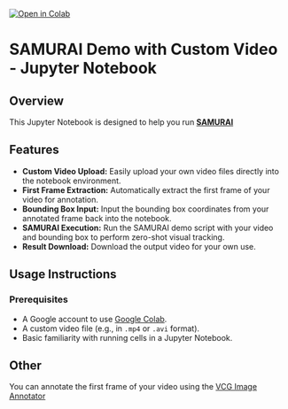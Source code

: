 [![Open in Colab](https://colab.research.google.com/assets/colab-badge.svg)](https://colab.research.google.com/drive/1LE0BT0H6RTJ6OuALZf6lNopQm6vSzJkE?usp=sharing)

# SAMURAI Demo with Custom Video - Jupyter Notebook

## Overview

This Jupyter Notebook is designed to help you run [**SAMURAI**](https://github.com/yangchris11/samurai)

## Features

- **Custom Video Upload:** Easily upload your own video files directly into the notebook environment.
- **First Frame Extraction:** Automatically extract the first frame of your video for annotation.
- **Bounding Box Input:** Input the bounding box coordinates from your annotated frame back into the notebook.
- **SAMURAI Execution:** Run the SAMURAI demo script with your video and bounding box to perform zero-shot visual tracking.
- **Result Download:** Download the output video for your own use.

## Usage Instructions

### Prerequisites

- A Google account to use [Google Colab](https://colab.research.google.com/).
- A custom video file (e.g., in `.mp4` or `.avi` format).
- Basic familiarity with running cells in a Jupyter Notebook.

## Other

You can annotate the first frame of your video using the [VCG Image Annotator](https://www.robots.ox.ac.uk/~vgg/software/via/via_demo.html)
